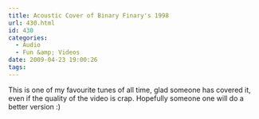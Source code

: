 ```yaml
---
title: Acoustic Cover of Binary Finary's 1998
url: 430.html
id: 430
categories:
  - Audio
  - Fun &amp; Videos
date: 2009-04-23 19:00:26
tags:
---
```


This is one of my favourite tunes of all time, glad someone has covered it, even if the quality of the video is crap. Hopefully someone one will do a better version :)<!-- more -->

<object width="480" height="385"><param name="movie" value="https://www.youtube.com/v/c44m64i0aKc&hl=en&fs=1&color1=0x402061&color2=0x9461ca"></param><param name="allowFullScreen" value="true"></param><param name="allowscriptaccess" value="always"></param><embed src="https://www.youtube.com/v/c44m64i0aKc&hl=en&fs=1&color1=0x402061&color2=0x9461ca" type="application/x-shockwave-flash" allowscriptaccess="always" allowfullscreen="true" width="480" height="385"></embed></object>